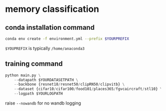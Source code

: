 # memory classification

## conda installation command
```bash
conda env create -f environment.yml --prefix $YOURPREFIX
```
`$YOUPREFIX` is typically `/home/anaconda3`


## training command
```python
python main.py \
    --datapath $YOURDATASETPATH \
    --backbone {resnet18/resnet50/clipRN50/clipvitb} \
    --dataset {cifar10/cifar100/food101/places365/fgvcaircraft/stl10} \
    --logpath $YOURLOGPATH
```

raise `--nowandb` for no wandb logging
